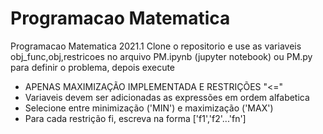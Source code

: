 # Programacao Matematica
 Programacao Matematica 2021.1
Clone o repositorio e use as variaveis obj_func,obj,restricoes no arquivo PM.ipynb (jupyter notebook) ou PM.py para definir o problema, depois execute
* APENAS MAXIMIZAÇÃO IMPLEMENTADA E RESTRIÇÕES "<="
* Variaveis devem ser adicionadas as expressões em ordem alfabetica
* Selecione entre minimização ('MIN') e maximização ('MAX')
* Para cada restrição fi, escreva na forma ['f1','f2'...'fn']
